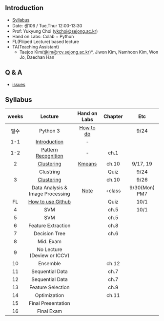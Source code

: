 
## Introduction
- [Syllabus](https://github.com/sejongresearch/2019.Fall.PatternRecognition/blob/master/Syllabus.pdf)
- Date: 센106 / Tue,Thur 12:00-13:30
- Prof: Yukyung Choi (ykchoi@sejong.ac.kr)
- Hand on Labs: Colab + Python
- FL(Fliiped Lecture) based lecture
- TA(Teaching Assistant)
  - Taejoo Kim(tjkim@rcv.sejong.ac.kr)*,  Jiwon Kim, Namhoon Kim, Won Jo, Daechan Han

## Q & A
- [issues](https://github.com/sejongresearch/2019.Fall.AdvancedC/issues)

## Syllabus
| weeks | Lecture | Hand on Labs  | Chapter | Etc | 
|:--:|:--:|:--:|:--:|:--:|
| 필수 |  Python 3 | [How to do](https://github.com/sejongresearch/2019.Fall.PatternRecognition/blob/master/LectureNote/learn%20python%203%20%EC%9D%B4%EC%88%98%EB%B0%A9%EB%B2%95.pdf) | | 9/24 | 
| 1-1 | [Introduction](https://github.com/sejongresearch/2019.Fall.PatternRecognition/blob/master/LectureNote/%EA%B0%95%EC%9D%98%EC%86%8C%EA%B0%9C.pdf) | - | |
| 1-2 | [Pattern Recognition](https://github.com/sejongresearch/2019.Fall.PatternRecognition/blob/master/LectureNote/%ED%8C%A8%ED%84%B4%EC%9D%B8%EC%8B%9D_%EA%B0%9C%EB%85%90%EC%86%8C%EA%B0%9C.pdf) | - | ch.1 | | 
| 2 | [Clustering](https://github.com/sejongresearch/2019.Fall.PatternRecognition/blob/master/LectureNote/%ED%8C%A8%ED%84%B4%EC%9D%B8%EC%8B%9D-%EA%B5%B0%EC%A7%91%ED%99%94.pdf) | [Kmeans](https://colab.research.google.com/drive/1wj5Tnyz0EMx1Jd4Tnva0LvNXLHXx6QoW) | ch.10 | 9/17, 19 | 
|  | Clustring |  | Quiz |  9/24  |
| 3 | [Clustering](https://github.com/sejongresearch/2019.Fall.PatternRecognition/blob/master/LectureNote/AdvancedClustering.pdf) | | ch.10 | 9/26 | 
|  | Data Analysis & Image Processing | [Note](https://github.com/sejongresearch/2019.Fall.PatternRecognition/blob/master/LectureNote/%ED%8C%A8%ED%84%B4%EC%9D%B8%EC%8B%9D_20190930.pdf) | +class |  9/30(Mon) PM7  |
| FL | [How to use Github](https://github.com/sejongresearch/2019.Fall.PatternRecognition/issues/5) | | Quiz | 10/1 |
| 4 | SVM | | ch.5 | 10/1 | 
| 5 | SVM | | ch.5 |  | 
| 6 | Feature Extraction | | ch.8 | | 
| 7 | Decision Tree | | ch.6 | | 
| 8 | Mid. Exam | | | | 
| 9 | No Lecture (Deview or ICCV) | | | | 
| 10 | Ensemble | | ch.12 | | 
| 11 | Sequential Data | | ch.7 | | 
| 12 | Sequential Data | | ch.7 | | 
| 13 | Feature Selection | | ch.9 | | 
| 14 | Optimization | | ch.11 | | 
| 15 | Final Presentation | | | | 
| 16 | Final Exam | | | | 









